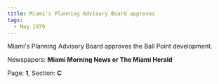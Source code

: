 ```yaml
---  
title: Miami's Planning Advisory Board approves  
tags:  
  - May 1979  
---  
```

  
Miami's Planning Advisory Board approves the Ball Point development.  
  
Newspapers: **Miami Morning News or The Miami Herald**  
  
Page: **1**, Section: **C** 
